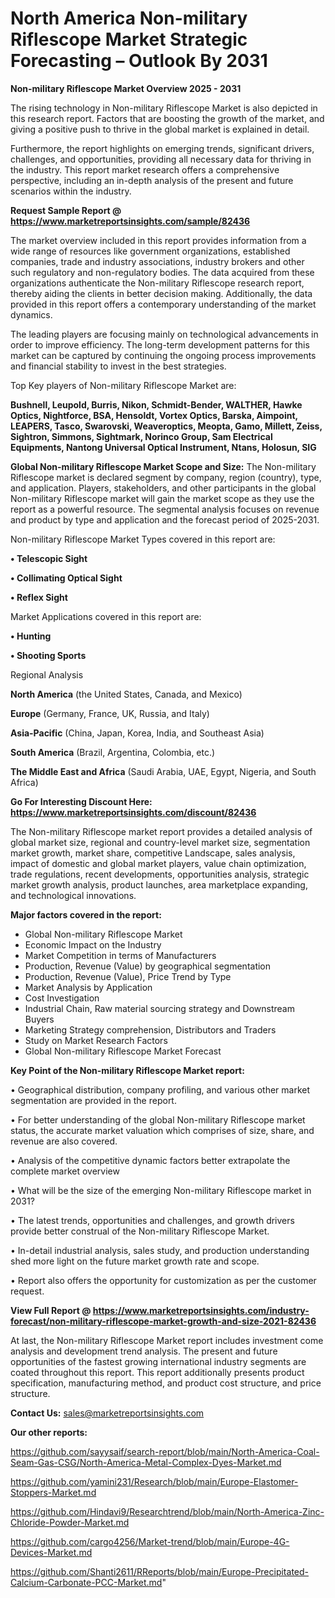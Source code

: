 # North America Non-military Riflescope Market Strategic Forecasting – Outlook By 2031

<Strong> Non-military Riflescope Market Overview 2025 - 2031</strong>

The rising technology in Non-military Riflescope Market is also depicted in this research report. Factors that are boosting the growth of the market, and giving a positive push to thrive in the global market is explained in detail.

Furthermore, the report highlights on emerging trends, significant drivers, challenges, and opportunities, providing all necessary data for thriving in the industry. This report market research offers a comprehensive perspective, including an in-depth analysis of the present and future scenarios within the industry.

<strong>Request Sample Report @ <a href=https://www.marketreportsinsights.com/sample/82436>https://www.marketreportsinsights.com/sample/82436</a></strong>

The market overview included in this report provides information from a wide range of resources like government organizations, established companies, trade and industry associations, industry brokers and other such regulatory and non-regulatory bodies. The data acquired from these organizations authenticate the Non-military Riflescope research report, thereby aiding the clients in better decision making. Additionally, the data provided in this report offers a contemporary understanding of the market dynamics.

The leading players are focusing mainly on technological advancements in order to improve efficiency. The long-term development patterns for this market can be captured by continuing the ongoing process improvements and financial stability to invest in the best strategies.

Top Key players of Non-military Riflescope Market are:

<strong>Bushnell, Leupold, Burris, Nikon, Schmidt-Bender, WALTHER, Hawke Optics, Nightforce, BSA, Hensoldt, Vortex Optics, Barska, Aimpoint, LEAPERS, Tasco, Swarovski, Weaveroptics, Meopta, Gamo, Millett, Zeiss, Sightron, Simmons, Sightmark, Norinco Group, Sam Electrical Equipments, Nantong Universal Optical Instrument, Ntans, Holosun, SIG</strong>

<strong><b>Global Non-military Riflescope Market Scope and Size:</b></strong>
The Non-military Riflescope market is declared segment by company, region (country), type, and application. Players, stakeholders, and other participants in the global Non-military Riflescope market will gain the market scope as they use the report as a powerful resource. The segmental analysis focuses on revenue and product by type and application and the forecast period of 2025-2031.

Non-military Riflescope Market Types covered in this report are:

<strong>• Telescopic Sight

• Collimating Optical Sight

• Reflex Sight</strong>

Market Applications covered in this report are:

<strong>• Hunting

• Shooting Sports</strong> 

Regional Analysis

<strong>North America</strong> (the United States, Canada, and Mexico)

<strong>Europe</strong> (Germany, France, UK, Russia, and Italy)

<strong>Asia-Pacific</strong> (China, Japan, Korea, India, and Southeast Asia)

<strong>South America</strong> (Brazil, Argentina, Colombia, etc.)

<strong>The Middle East and Africa</strong> (Saudi Arabia, UAE, Egypt, Nigeria, and South Africa)

<strong>Go For Interesting Discount Here: <a href=https://www.marketreportsinsights.com/discount/82436>https://www.marketreportsinsights.com/discount/82436</a></strong>

The Non-military Riflescope market report provides a detailed analysis of global market size, regional and country-level market size, segmentation market growth, market share, competitive Landscape, sales analysis, impact of domestic and global market players, value chain optimization, trade regulations, recent developments, opportunities analysis, strategic market growth analysis, product launches, area marketplace expanding, and technological innovations.

<strong><b>Major factors covered in the report:</b></strong>
<ul>
  <li>Global Non-military Riflescope Market </li>
  <li>Economic Impact on the Industry</li>
  <li>Market Competition in terms of Manufacturers</li>
  <li>Production, Revenue (Value) by geographical segmentation</li>
  <li>Production, Revenue (Value), Price Trend by Type</li>
  <li>Market Analysis by Application</li>
  <li>Cost Investigation</li>
  <li>Industrial Chain, Raw material sourcing strategy and Downstream Buyers</li>
  <li>Marketing Strategy comprehension, Distributors and Traders</li>
  <li>Study on Market Research Factors</li>
  <li>Global Non-military Riflescope Market Forecast</li>
</ul>

<strong><b>Key Point of the Non-military Riflescope Market report:</b></strong>

• Geographical distribution, company profiling, and various other market segmentation are provided in the report.

• For better understanding of the global Non-military Riflescope market status, the accurate market valuation which comprises of size, share, and revenue are also covered.

• Analysis of the competitive dynamic factors better extrapolate the complete market overview

• What will be the size of the emerging Non-military Riflescope market in 2031?

• The latest trends, opportunities and challenges, and growth drivers provide better construal of the Non-military Riflescope Market.

• In-detail industrial analysis, sales study, and production understanding shed more light on the future market growth rate and scope.

• Report also offers the opportunity for customization as per the customer request.

<strong><b>View Full Report @ <a href=https://www.marketreportsinsights.com/industry-forecast/non-military-riflescope-market-growth-and-size-2021-82436>https://www.marketreportsinsights.com/industry-forecast/non-military-riflescope-market-growth-and-size-2021-82436</a></b></strong>


At last, the Non-military Riflescope Market report includes investment come analysis and development trend analysis. The present and future opportunities of the fastest growing international industry segments are coated throughout this report. This report additionally presents product specification, manufacturing method, and product cost structure, and price structure.

<strong>Contact Us:</strong>
sales@marketreportsinsights.com

<strong>Our other reports:</strong>

<a href=https://github.com/sayysaif/search-report/blob/main/North-America-Coal-Seam-Gas-CSG/North-America-Metal-Complex-Dyes-Market.md>https://github.com/sayysaif/search-report/blob/main/North-America-Coal-Seam-Gas-CSG/North-America-Metal-Complex-Dyes-Market.md</a>

<a href=https://github.com/yamini231/Research/blob/main/Europe-Elastomer-Stoppers-Market.md>https://github.com/yamini231/Research/blob/main/Europe-Elastomer-Stoppers-Market.md</a>

<a href=https://github.com/Hindavi9/Researchtrend/blob/main/North-America-Zinc-Chloride-Powder-Market.md>https://github.com/Hindavi9/Researchtrend/blob/main/North-America-Zinc-Chloride-Powder-Market.md</a>

<a href=https://github.com/cargo4256/Market-trend/blob/main/Europe-4G-Devices-Market.md>https://github.com/cargo4256/Market-trend/blob/main/Europe-4G-Devices-Market.md</a>

<a href=https://github.com/Shanti2611/RReports/blob/main/Europe-Precipitated-Calcium-Carbonate-PCC-Market.md>https://github.com/Shanti2611/RReports/blob/main/Europe-Precipitated-Calcium-Carbonate-PCC-Market.md</a>"
